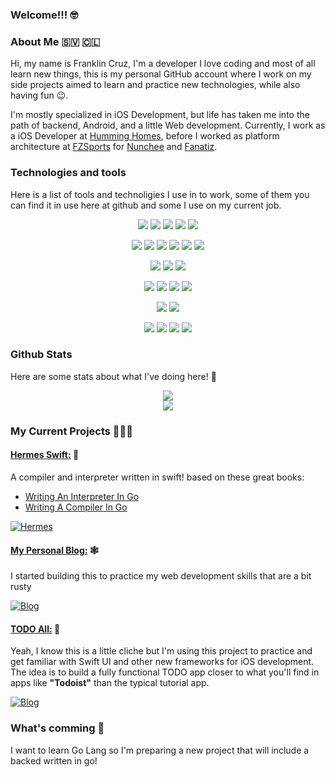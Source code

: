 
### Welcome!!! 🤓 

### About Me 🇸🇻 🇨🇱

Hi, my name is Franklin Cruz, I'm a developer I love coding and most of all learn new things, this is my personal GitHub 
account where I work on my side projects aimed to learn and practice new technologies, while also having fun 😉.

I'm mostly specialized in iOS Development, but life has taken me into the path of backend, Android, and a little Web development. 
Currently, I work as a iOS Developer at [Humming Homes](https://www.humminghomes.com), 
before I worked as platform architecture at [FZSports](https://fzsports.com) for [Nunchee](https://nunchee.com) and 
[Fanatiz](https://watch.fanatiz.com).

### Technologies and tools 

Here is a list of tools and technoligies I use in to work, some of them you can find it in use here at github and some I use on my current job.

<p align="center">
    <img src="https://img.shields.io/badge/OS-Linux-informational?style=flat&logo=linux&logoColor=white&color=DEBF83" />
    <img src="https://img.shields.io/badge/OS-macOS-informational?style=flat&logo=apple&logoColor=white&color=DEBF83" />
    <img src="https://img.shields.io/badge/OS-iOS-informational?style=flat&logo=apple&logoColor=white&color=DEBF83" />
    <img src="https://img.shields.io/badge/OS-tvOS-informational?style=flat&logo=apple-tv&logoColor=white&color=DEBF83" />
    <img src="https://img.shields.io/badge/OS-Android-informational?style=flat&logo=android&logoColor=white&color=DEBF83" />
</p>
<p align="center">
    <img src="https://img.shields.io/badge/Code-javascript-informational?style=flat&logo=javascript&logoColor=white&color=DEBF83" />
    <img src="https://img.shields.io/badge/Code-TypeScript-informational?style=flat&logo=typescript&logoColor=white&color=DEBF83" />
    <img src="https://img.shields.io/badge/Code-Swift-informational?style=flat&logo=swift&logoColor=white&color=DEBF83" />
    <img src="https://img.shields.io/badge/Code-Kotlin-informational?style=flat&logo=kotlin&logoColor=white&color=DEBF83" />
    <img src="https://img.shields.io/badge/Code-Java-informational?style=flat&logo=java&logoColor=white&color=DEBF83" />
    <img src="https://img.shields.io/badge/Code-GDScript-informational?style=flat&logo=godot-engine&logoColor=white&color=DEBF83" />
</p>
<p align="center">
    <img src="https://img.shields.io/badge/Code-NodeJS-informational?style=flat&logo=node.js&logoColor=white&color=DEBF83" />
    <img src="https://img.shields.io/badge/Code-React-informational?style=flat&logo=react&logoColor=white&color=DEBF83" />
    <img src="https://img.shields.io/badge/Code-Godot-informational?style=flat&logo=godot-engine&logoColor=white&color=DEBF83" />
</p>
<p align="center">
    <img src="https://img.shields.io/badge/DB-MongoDB-informational?style=flat&logo=mongodb&logoColor=white&color=DEBF83" />
    <img src="https://img.shields.io/badge/DB-Redis-informational?style=flat&logo=redis&logoColor=white&color=DEBF83" />
    <img src="https://img.shields.io/badge/DB-Elasticsearch-informational?style=flat&logo=elasticsearch&logoColor=white&color=DEBF83" />
    <img src="https://img.shields.io/badge/DB-DynamoDB-informational?style=flat&logo=amazon-dynamodb&logoColor=white&color=DEBF83" />
</p>
<p align="center">
    <img src="https://img.shields.io/badge/Cloud-AWS-informational?style=flat&logo=amazon-aws&logoColor=white&color=DEBF83" />
    <img src="https://img.shields.io/badge/Cloud-Terraform-informational?style=flat&logo=terraform&logoColor=white&color=DEBF83" />
</p>
<p align="center">
    <img src="https://img.shields.io/badge/Tools-Docker-informational?style=flat&logo=docker&logoColor=white&color=DEBF83" />
    <img src="https://img.shields.io/badge/Tools-VSCode-informational?style=flat&logo=visual-studio-code&logoColor=white&color=DEBF83" />
    <img src="https://img.shields.io/badge/Tools-XCode-informational?style=flat&logo=xcode&logoColor=white&color=DEBF83" />
    <img src="https://img.shields.io/badge/Tools-AndroidStudio-informational?style=flat&logo=android-studio&logoColor=white&color=DEBF83" />
</p>


### Github Stats

Here are some stats about what I've doing here! 🔬

<p align="center">
  <img src="https://github-readme-stats-git-master-yamidaisuke.vercel.app/api?username=YamiDaisuke&show_icons=true&theme=onedark&count_private=true" />
  <br/>
  <img src="https://github-readme-stats-git-master-yamidaisuke.vercel.app/api/top-langs/?username=YamiDaisuke&theme=onedark&card_width=500&affiliations=OWNER,ORGANIZATION_MEMBER"/>
</p>

### My Current Projects 🧑🏾‍💻

#### [Hermes Swift:](https://github.com/YamiDaisuke/hermes-swift) 🍎

A compiler and interpreter written in swift! based on these great books:
  - [Writing An Interpreter In Go](https://interpreterbook.com)
  - [Writing A Compiler In Go](https://compilerbook.com)

[![Hermes](https://github-readme-stats-git-master-yamidaisuke.vercel.app/api/pin/?username=YamiDaisuke&repo=hermes-swift&theme=onedark)](https://github.com/YamiDaisuke/hermes-swift)

#### [My Personal Blog:](https://github.com/YamiDaisuke/yamidaisuke.github.io) 🕸️

I started building this to practice my web development skills that are a bit rusty  

[![Blog](https://github-readme-stats-git-master-yamidaisuke.vercel.app/api/pin/?username=YamiDaisuke&repo=yamidaisuke.github.io&theme=onedark)](https://github.com/YamiDaisuke/yamidaisuke.github.io)

#### [TODO All:](https://github.com/YamiDaisuke/todoall) 📱

Yeah, I know this is a little cliche but I'm using this project to practice and get familiar with Swift UI 
and other new frameworks for iOS development. The idea is to build a fully functional TODO app closer 
to what you'll find in apps like **"Todoist"** than the typical tutorial app.

[![Blog](https://github-readme-stats-git-master-yamidaisuke.vercel.app/api/pin/?username=YamiDaisuke&repo=todoall&theme=onedark)](https://github.com/YamiDaisuke/todoall)

### What's comming 🤔

I want to learn Go Lang so I'm preparing a new project that will include a backed written in go!

<!--
**YamiDaisuke/YamiDaisuke** is a ✨ _special_ ✨ repository because its `README.md` (this file) appears on your GitHub profile.

Here are some ideas to get you started:

- 🔭 I’m currently working on ...
- 🌱 I’m currently learning ...
- 👯 I’m looking to collaborate on ...
- 🤔 I’m looking for help with ...
- 💬 Ask me about ...
- 📫 How to reach me: ...
- 😄 Pronouns: ...
- ⚡ Fun fact: ...
-->
